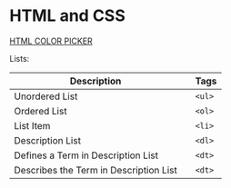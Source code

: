 <head>
    <title>HTML and CSS</title>
    <h1> HTML and CSS</h1>
</head>

<a href ="https://www.w3schools.com/colors/colors_picker.asp">HTML COLOR PICKER </a>

Lists:

| Description                            |     | Tags   |
| -------------------------------------- | --- | ------ |
| Unordered List                         |     | `<ul>` |
| Ordered List                           |     | `<ol>` |
| List Item                              |     | `<li>` |
| Description List                       |     | `<dl>` |
| Defines a Term in Description List     |     | `<dt>` |
| Describes the Term in Description List |     | `<dt>` |
